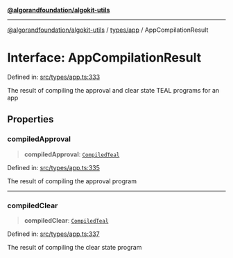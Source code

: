 [**@algorandfoundation/algokit-utils**](../../../README.md)

***

[@algorandfoundation/algokit-utils](../../../README.md) / [types/app](../README.md) / AppCompilationResult

# Interface: AppCompilationResult

Defined in: [src/types/app.ts:333](https://github.com/algorandfoundation/algokit-utils-ts/blob/main/src/types/app.ts#L333)

The result of compiling the approval and clear state TEAL programs for an app

## Properties

### compiledApproval

> **compiledApproval**: [`CompiledTeal`](CompiledTeal.md)

Defined in: [src/types/app.ts:335](https://github.com/algorandfoundation/algokit-utils-ts/blob/main/src/types/app.ts#L335)

The result of compiling the approval program

***

### compiledClear

> **compiledClear**: [`CompiledTeal`](CompiledTeal.md)

Defined in: [src/types/app.ts:337](https://github.com/algorandfoundation/algokit-utils-ts/blob/main/src/types/app.ts#L337)

The result of compiling the clear state program
